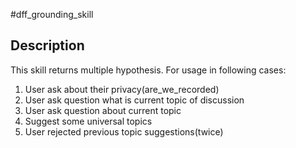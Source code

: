 #dff_grounding_skill
## Description
This skill returns multiple hypothesis. For usage in following cases:
   1. User ask about their privacy(are_we_recorded)
   2. User ask question what is current topic of discussion
   3. User ask question about current topic
   4. Suggest some universal topics
   5. User rejected previous topic suggestions(twice)


